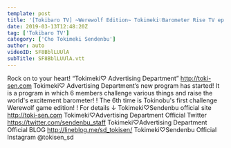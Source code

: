 ```yaml
---
template: post
title: '[Tokibaro TV] ~Werewolf Edition~ Tokimeki♡Barometer Rise TV ep.06'
date: 2019-03-13T12:48:20Z
tag: ['Tokibaro TV']
category: ['Cho Tokimeki Sendenbu']
author: auto 
videoID: SF8BblLUUlA
subTitle: SF8BblLUUlA.vtt
---
```

Rock on to your heart! “Tokimeki♡ Advertising Department” http://toki-sen.com Tokimeki♡ Advertising Department’s new program has started!
It is a program in which 6 members challenge various things and raise the world's excitement barometer! !
The 6th time is Tokinobu's first challenge Werewolf game edition! !
For details ↓
 Tokimeki♡Sendenbu official site http://toki-sen.com
 Tokimeki♡Advertising Department Official Twitter https://twitter.com/sendenbu_staff
 Tokimeki♡Advertising Department Official BLOG http://lineblog.me/sd_tokisen/
 Tokimeki♡Sendenbu Official Instagram @tokisen_sd